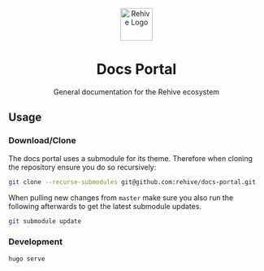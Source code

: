 <p align="center">
  <img width="64" src="https://avatars2.githubusercontent.com/u/22204821?s=200&v=4" alt="Rehive Logo">
  <h1 align="center">Docs Portal</h1>
  <p align="center">General documentation for the Rehive ecosystem</p>
</p>

## Usage

### Download/Clone

The docs portal uses a submodule for its theme. Therefore when cloning the repository ensure you do so recursively:

```sh
git clone --recurse-submodules git@github.com:rehive/docs-portal.git
```

When pulling new changes from `master` make sure you also run the following afterwards to get the latest submodule updates.

```sh
git submodule update
```

### Development

```sh
hugo serve
```

